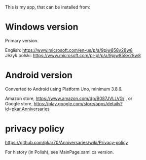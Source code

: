 
 This is my app, that can be installed from:

# Windows version
Primary version.

 English: https://www.microsoft.com/en-us/p/a/9pjw858v28w8  <br />
 Jêzyk polski: https://www.microsoft.com/pl-pl/p/a/9pjw858v28w8

# Android version
 Converted to Android using Platform Uno, minimum 3.8.6.

 Amazon store, https://www.amazon.com/dp/B087JVLLVG/ , or <br />
 Google store, https://play.google.com/store/apps/details?id=pkar.Anniversaries

# privacy policy
 https://github.com/pkar70/Anniversaries/wiki/Privacy-policy


 For history (in Polish), see MainPage.xaml.cs version.
